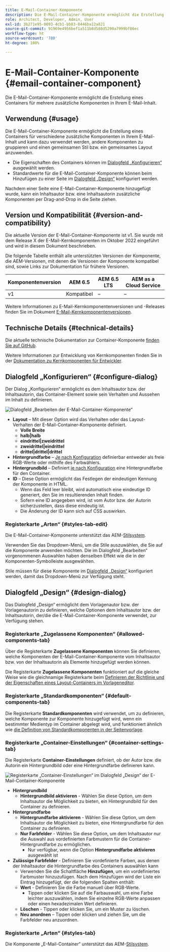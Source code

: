 ```yaml
---
title: E-Mail-Container-Komponente
description: Die E-Mail-Container-Komponente ermöglicht die Erstellung eines Containers für mehrere zusätzliche Komponenten in Ihrem E-Mail-Inhalt.
role: Architect, Developer, Admin, User
exl-id: 3b271e95-0093-4cb1-bb83-8446ba12a821
source-git-commit: 91969e4956bef1a511b8d588d5290a7999bf86ec
workflow-type: ht
source-wordcount: '780'
ht-degree: 100%

---
```



# E-Mail-Container-Komponente {#email-container-component}

Die E-Mail-Container-Komponente ermöglicht die Erstellung eines Containers für mehrere zusätzliche Komponenten in Ihrem E-Mail-Inhalt.

## Verwendung {#usage}

Die E-Mail-Container-Komponente ermöglicht die Erstellung eines Containers für verschiedene zusätzliche Komponenten in Ihrem E-Mail-Inhalt und kann dazu verwendet werden, andere Komponenten zu gruppieren und einen gemeinsamen Stil bzw. ein gemeinsames Layout anzuwenden.

* Die Eigenschaften des Containers können im [Dialogfeld „Konfigurieren“](#configure-dialog) ausgewählt werden.
* Standardwerte für die E-Mail-Container-Komponente können beim Hinzufügen zu einer Seite im [Dialogfeld „Design“](#design-dialog) konfiguriert werden.

Nachdem einer Seite eine E-Mail-Container-Komponente hinzugefügt wurde, kann ein Inhaltsautor bzw. eine Inhaltsautorin zusätzliche Komponenten per Drag-and-Drop in die Seite ziehen.

## Version und Kompatibilität {#version-and-compatibility}

Die aktuelle Version der E-Mail-Container-Komponente ist v1. Sie wurde mit dem Release X der E-Mail-Kernkomponenten im Oktober 2022 eingeführt und wird in diesem Dokument beschrieben.

Die folgende Tabelle enthält alle unterstützten Versionen der Komponente, die AEM-Versionen, mit denen die Versionen der Komponente kompatibel sind, sowie Links zur Dokumentation für frühere Versionen.

| Komponentenversion | AEM 6.5 | AEM 6.5 LTS | AEM as a Cloud Service |
|---|---|---|---|
| v1 | Kompatibel | – | – |

Weitere Informationen zu E-Mail-Kernkomponentenversionen und -Releases finden Sie im Dokument [E-Mail-Kernkomponentenversionen](/help/email/versions.md).

## Technische Details {#technical-details}

Die aktuelle technische Dokumentation zur Container-Komponente [finden Sie auf GitHub](https://adobe.com/go/aem_cmp_tech_email_container_v1).

Weitere Informationen zur Entwicklung von Kernkomponenten finden Sie in der [Dokumentation zu Kernkomponenten für Entwickler](/help/developing/overview.md).

## Dialogfeld „Konfigurieren“ {#configure-dialog}

Der Dialog „Konfigurieren“ ermöglicht es dem Inhaltsautor bzw. der Inhaltsautorin, das Container-Element sowie sein Verhalten und Aussehen im Inhalt zu definieren.

![Dialogfeld „Bearbeiten der E-Mail-Container-Komponente“](/help/email/assets/email-container-configure.png)

* **Layout** – Mit dieser Option wird das Verhalten oder das Layout-Verhalten der E-Mail-Container-Komponente definiert.
   * **Volle Breite**
   * **halb|halb**
   * **eindrittel|zweidrittel**
   * **zweidrittel|eindrittel**
   * **drittel|drittel|drittel**
* **Hintergrundfarbe** – [Je nach Konfiguration](#container-settings-tab) definierbar entweder als freie RGB-Werte oder mithilfe des Farbwählers.
* **Hintergrundbild** – Definiert [je nach Konfiguration](#container-settings-tab) eine Hintergrundfarbe für den Container.
* **ID** – Diese Option ermöglicht das Festlegen der eindeutigen Kennung der Komponente in HTML.
   * Wenn das Feld leer bleibt, wird automatisch eine eindeutige ID generiert, den Sie im resultierenden Inhalt finden.
   * Sofern eine ID angegeben wird, ist vom Autor bzw. der Autorin sicherzustellen, dass diese eindeutig ist.
   * Die Änderung der ID kann sich auf CSS auswirken.

### Registerkarte „Arten“ {#styles-tab-edit}

Die E-Mail-Container-Komponente unterstützt das AEM-[Stilsystem](/help/get-started/authoring.md#component-styling).

Verwenden Sie das Dropdown-Menü, um die Stile auszuwählen, die Sie auf die Komponente anwenden möchten. Die im Dialogfeld „Bearbeiten“ vorgenommenen Auswahlen haben denselben Effekt wie die in der Komponenten-Symbolleiste ausgewählten.

Stile müssen für diese Komponente im [Dialogfeld „Design“](#design-dialog) konfiguriert werden, damit das Dropdown-Menü zur Verfügung steht.

## Dialogfeld „Design“ {#design-dialog}

Das Dialogfeld „Design“ ermöglicht dem Vorlagenautor bzw. der Vorlagenautorin zu definieren, welche Optionen dem Inhaltsautor bzw. der Inhaltsautorin, der/die die E-Mail-Container-Komponente verwendet, zur Verfügung stehen.

### Registerkarte „Zugelassene Komponenten“ {#allowed-components-tab}

Über die Registerkarte **Zugelassene Komponenten** können Sie definieren, welche Komponenten der E-Mail-Container-Komponente vom Inhaltsautor bzw. von der Inhaltsautorin als Elemente hinzugefügt werden können.

Die Registerkarte **Zugelassene Komponenten** funktioniert auf die gleiche Weise wie die gleichnamige Registerkarte beim [Definieren der Richtlinie und der Eigenschaften eines Layout-Containers im Vorlageneditor](https://experienceleague.adobe.com/docs/experience-manager-cloud-service/sites/authoring/features/templates.html?lang=de).

### Registerkarte „Standardkomponenten“ {#default-components-tab}

Die Registerkarte **Standardkomponenten** wird verwendet, um zu definieren, welche Komponente zur Komponente hinzugefügt wird, wenn ein bestimmter Medientyp im Container abgelegt wird, und funktioniert ähnlich wie [die Definition von Standardkomponenten in der Seitenvorlage](https://experienceleague.adobe.com/docs/experience-manager-cloud-service/sites/authoring/features/templates.html?lang=de).

### Registerkarte „Container-Einstellungen“ {#container-settings-tab}

Die Registerkarte **Container-Einstellungen** definiert, ob der Autor bzw. die Autorin ein Hintergrundbild oder eine Hintergrundfarbe definieren kann.

![Registerkarte „Container-Einstellungen“ im Dialogfeld „Design“ der E-Mail-Container-Komponente](/help/email/assets/email-container-design-container-settings.png)

* **Hintergrundbild**
   * **Hintergrundbild aktivieren** - Wählen Sie diese Option, um dem Inhaltsautor die Möglichkeit zu bieten, ein Hintergrundbild für den Container zu definieren.
* **Hintergrundfarbe**
   * **Hintergrundfarbe aktivieren** - Wählen Sie diese Option, um dem Inhaltsautor die Möglichkeit zu bieten, eine Hintergrundfarbe für den Container zu definieren.
   * **Nur Farbfelder** - Wählen Sie diese Option, um dem Inhaltsautor nur die Auswahl aus vordefinierten Farbmustern für die Container-Hintergrundfarbe zu ermöglichen.
      * Nur verfügbar, wenn die Option **Hintergrundfarbe aktivieren** ausgewählt ist
* **Zulässige Farbfelder** - Definieren Sie vordefinierte Farben, aus denen der Inhaltsautor die Hintergrundfarbe des Containers auswählen kann
   * Verwenden Sie die Schaltfläche **Hinzufügen**, um ein vordefiniertes Farbmuster hinzuzufügen. Nach dem Hinzufügen wird der Liste ein Eintrag hinzugefügt, der die folgenden Spalten enthält:
   * **Wert** - Definieren Sie die Farbe manuell über RGB-Werte.
      * Tippen oder klicken Sie auf die Farbauswahl, um eine Farbe leichter auszuwählen, indem Sie einzelne RGB-Werte anpassen oder einen hexadezimalen Wert definieren.
   * **Löschen** - Tippen oder klicken Sie, um ein Muster zu löschen.
   * **Neu anordnen** – Tippen oder klicken und ziehen Sie, um die Farbfelder neu anzuordnen.

### Registerkarte „Arten“ {#styles-tab}

Die Komponente „E-Mail-Container“ unterstützt das AEM-[Stilsystem](/help/get-started/authoring.md#component-styling).
